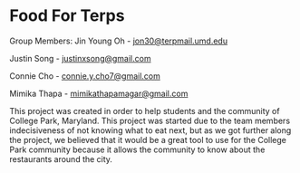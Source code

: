 # Food For Terps

Group Members: 
Jin Young Oh - jon30@terpmail.umd.edu

Justin Song - justinxsong@gmail.com

Connie Cho - connie.y.cho7@gmail.com

Mimika Thapa - mimikathapamagar@gmail.com

This project was created in order to help students and the community of College Park, Maryland. 
This project was started due to the team members indecisiveness of not knowing what to eat next, but 
as we got further along the project, we believed that it would be a great tool to use for the College
Park community because it allows the community to know about the restaurants around the city. 
